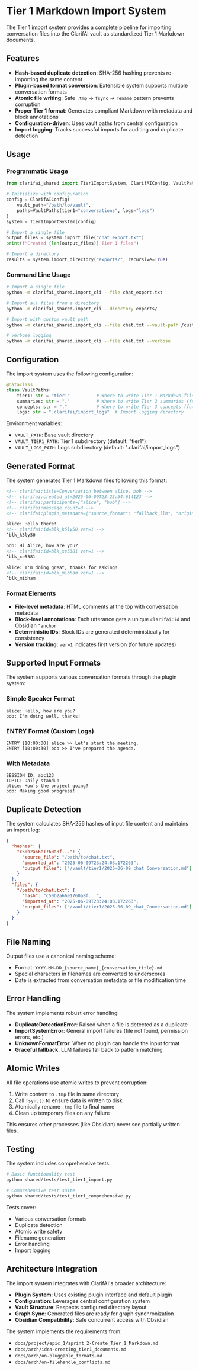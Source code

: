 # Tier 1 Markdown Import System

The Tier 1 import system provides a complete pipeline for importing conversation files into the ClarifAI vault as standardized Tier 1 Markdown documents.

## Features

- **Hash-based duplicate detection**: SHA-256 hashing prevents re-importing the same content
- **Plugin-based format conversion**: Extensible system supports multiple conversation formats
- **Atomic file writing**: Safe `.tmp` → `fsync` → `rename` pattern prevents corruption
- **Proper Tier 1 format**: Generates compliant Markdown with metadata and block annotations
- **Configuration-driven**: Uses vault paths from central configuration
- **Import logging**: Tracks successful imports for auditing and duplicate detection

## Usage

### Programmatic Usage

```python
from clarifai_shared import Tier1ImportSystem, ClarifAIConfig, VaultPaths

# Initialize with configuration
config = ClarifAIConfig(
    vault_path="/path/to/vault",
    paths=VaultPaths(tier1="conversations", logs="logs")
)
system = Tier1ImportSystem(config)

# Import a single file
output_files = system.import_file("chat_export.txt")
print(f"Created {len(output_files)} Tier 1 files")

# Import a directory
results = system.import_directory("exports/", recursive=True)
```

### Command Line Usage

```bash
# Import a single file
python -m clarifai_shared.import_cli --file chat_export.txt

# Import all files from a directory
python -m clarifai_shared.import_cli --directory exports/

# Import with custom vault path
python -m clarifai_shared.import_cli --file chat.txt --vault-path /custom/vault

# Verbose logging
python -m clarifai_shared.import_cli --file chat.txt --verbose
```

## Configuration

The import system uses the following configuration:

```python
@dataclass
class VaultPaths:
    tier1: str = "tier1"          # Where to write Tier 1 Markdown files
    summaries: str = "."          # Where to write Tier 2 summaries (future)
    concepts: str = "."           # Where to write Tier 3 concepts (future)  
    logs: str = ".clarifai/import_logs"  # Import logging directory
```

Environment variables:
- `VAULT_PATH`: Base vault directory
- `VAULT_TIER1_PATH`: Tier 1 subdirectory (default: "tier1")
- `VAULT_LOGS_PATH`: Logs subdirectory (default: ".clarifai/import_logs")

## Generated Format

The system generates Tier 1 Markdown files following this format:

```markdown
<!-- clarifai:title=Conversation between alice, bob -->
<!-- clarifai:created_at=2025-06-09T23:23:54.614123 -->
<!-- clarifai:participants=["alice", "bob"] -->
<!-- clarifai:message_count=3 -->
<!-- clarifai:plugin_metadata={"source_format": "fallback_llm", "original_format": "unknown"} -->

alice: Hello there!
<!-- clarifai:id=blk_k5ly50 ver=1 -->
^blk_k5ly50

bob: Hi Alice, how are you?
<!-- clarifai:id=blk_xe5381 ver=1 -->
^blk_xe5381

alice: I'm doing great, thanks for asking!
<!-- clarifai:id=blk_mibham ver=1 -->
^blk_mibham
```

### Format Elements

- **File-level metadata**: HTML comments at the top with conversation metadata
- **Block-level annotations**: Each utterance gets a unique `clarifai:id` and Obsidian `^anchor`
- **Deterministic IDs**: Block IDs are generated deterministically for consistency
- **Version tracking**: `ver=1` indicates first version (for future updates)

## Supported Input Formats

The system supports various conversation formats through the plugin system:

### Simple Speaker Format
```
alice: Hello, how are you?
bob: I'm doing well, thanks!
```

### ENTRY Format (Custom Logs)
```
ENTRY [10:00:00] alice >> Let's start the meeting.
ENTRY [10:00:30] bob >> I've prepared the agenda.
```

### With Metadata
```
SESSION_ID: abc123
TOPIC: Daily standup
alice: How's the project going?
bob: Making good progress!
```

## Duplicate Detection

The system calculates SHA-256 hashes of input file content and maintains an import log:

```json
{
  "hashes": {
    "c50b2a66e1760a8f...": {
      "source_file": "/path/to/chat.txt",
      "imported_at": "2025-06-09T23:24:03.172263",
      "output_files": ["/vault/tier1/2025-06-09_chat_Conversation.md"]
    }
  },
  "files": {
    "/path/to/chat.txt": {
      "hash": "c50b2a66e1760a8f...",
      "imported_at": "2025-06-09T23:24:03.172263", 
      "output_files": ["/vault/tier1/2025-06-09_chat_Conversation.md"]
    }
  }
}
```

## File Naming

Output files use a canonical naming scheme:
- Format: `YYYY-MM-DD_{source_name}_{conversation_title}.md`
- Special characters in filenames are converted to underscores
- Date is extracted from conversation metadata or file modification time

## Error Handling

The system implements robust error handling:

- **DuplicateDetectionError**: Raised when a file is detected as a duplicate
- **ImportSystemError**: General import failures (file not found, permission errors, etc.)
- **UnknownFormatError**: When no plugin can handle the input format
- **Graceful fallback**: LLM failures fall back to pattern matching

## Atomic Writes

All file operations use atomic writes to prevent corruption:

1. Write content to `.tmp` file in same directory  
2. Call `fsync()` to ensure data is written to disk
3. Atomically rename `.tmp` file to final name
4. Clean up temporary files on any failure

This ensures other processes (like Obsidian) never see partially written files.

## Testing

The system includes comprehensive tests:

```bash
# Basic functionality test
python shared/tests/test_tier1_import.py

# Comprehensive test suite
python shared/tests/test_tier1_comprehensive.py
```

Tests cover:
- Various conversation formats
- Duplicate detection
- Atomic write safety  
- Filename generation
- Error handling
- Import logging

## Architecture Integration

The import system integrates with ClarifAI's broader architecture:

- **Plugin System**: Uses existing plugin interface and default plugin
- **Configuration**: Leverages central configuration system
- **Vault Structure**: Respects configured directory layout
- **Graph Sync**: Generated files are ready for graph synchronization
- **Obsidian Compatibility**: Safe concurrent access with Obsidian

The system implements the requirements from:
- `docs/project/epic_1/sprint_2-Create_Tier_1_Markdown.md`
- `docs/arch/idea-creating_tier1_documents.md`
- `docs/arch/on-pluggable_formats.md`
- `docs/arch/on-filehandle_conflicts.md`